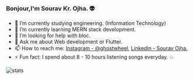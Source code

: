 ### Bonjour,I'm Sourav Kr. Ojha. :alien:



- 🔭 I’m currently studying engineering. (Information Technology)
- 🌱 I’m currently learning MERN stack development.
- 🤔 I’m looking for help with bloc.
- 💬 Ask me about Web development or Flutter.
- 📫 How to reach me: [Instagram - @ghostwheel](https://www.instagram.com/_ghost_wheel_/), [LinkedIn - Sourav Ojha.](https://www.linkedin.com/in/sourav-kumar-ojha-82ba81195/)
- ⚡ Fun fact: I spend about 8 - 10 hours listening songs everyday. :boom:

![stats](https://github-readme-stats.vercel.app/api?username=bughunter-99&&show_icons=true&title_color=ffffff&icon_color=F50057&text_color=333333&bg_color=00B0FF)
